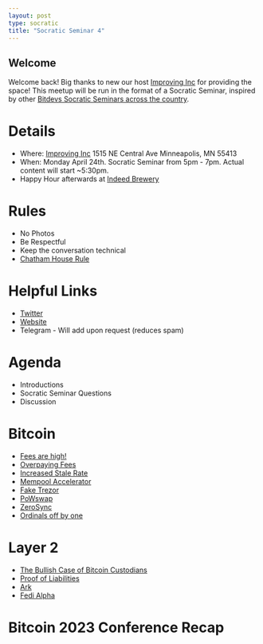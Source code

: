 ```yaml
---
layout: post
type: socratic
title: "Socratic Seminar 4"
---
```


## Welcome

Welcome back! Big thanks to new our host [Improving Inc](https://improving.com/) for providing the space!
This meetup will be run in the format of a Socratic Seminar, inspired by other [Bitdevs Socratic Seminars across the country](https://bitdevs.org/cities).

# Details
 - Where: [Improving Inc](https://www.google.com/maps/place/1515+NE+Central+Ave,+Minneapolis,+MN+55413/@45.0037797,-93.2469316,17z/data=!4m6!3m5!1s0x52b32d965c06ad57:0x277e62e6c3015129!8m2!3d45.0039428!4d-93.2456978!16s%2Fg%2F11bw3z3dw6) 1515 NE Central Ave Minneapolis, MN 55413
 - When: Monday April 24th. Socratic Seminar from 5pm - 7pm. Actual content will start ~5:30pm. 
 - Happy Hour afterwards at [Indeed Brewery](https://www.indeedbrewing.com/)

# Rules
 - No Photos
 - Be Respectful
 - Keep the conversation technical
 - [Chatham House Rule](https://www.facilitator.school/blog/chatham-house-rule)

# Helpful Links
 - [Twitter](https://twitter.com/BitcoinersMPLS)
 - [Website](https://bitdevsmpls.org)
 - Telegram - Will add upon request (reduces spam)

# Agenda
 - Introductions
 - Socratic Seminar Questions
 - Discussion

# Bitcoin
 - [Fees are high!](https://mempool.space)
 - [Overpaying Fees](https://mempool.space/tx/e3d87963afd1d160c72cfd66ba935c2a420e7aa9466e76e6ad1389b6a2b8574d)
 - [Increased Stale Rate](https://forkmonitor.info/nodes/btc)
 - [Mempool Accelerator](https://www.nobsbitcoin.com/mempool-acceleration-marketplace-upcoming/)
 - [Fake Trezor](https://www.kaspersky.com/blog/fake-trezor-hardware-crypto-wallet/48155/)
 - [PoWswap](https://raw.githubusercontent.com/blockrate-binaries/paper/master/blockrate-binaries-paper.pdf)
 - [ZeroSync](https://zerosync.org/zerosync.pdf)
 - [Ordinals off by one](https://github.com/casey/ord/issues/2062#issuecomment-1535305819)

# Layer 2
 - [The Bullish Case of Bitcoin Custodians](https://www.swanbitcoin.com/the-bullish-case-for-bitcoin-custodians/)
 - [Proof of Liabilities](https://gist.github.com/callebtc/ed5228d1d8cbaade0104db5d1cf63939)
 - [Ark](https://www.arkpill.me/deep-dive)
 - [Fedi Alpha](https://www.fedi.xyz/)

# Bitcoin 2023 Conference Recap
